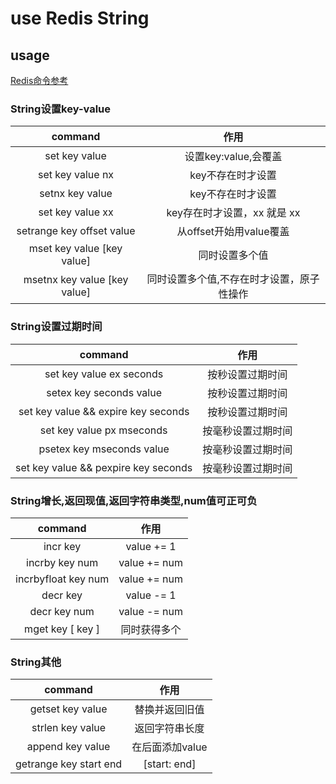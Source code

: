 # use Redis String

## usage

[Redis命令参考](http://redisdoc.com/index.html)

### String设置key-value

| command | 作用 |
| :-: | :-: |
| set key value | 设置key:value,会覆盖 |
| set key value nx | key不存在时才设置 |
| setnx key value | key不存在时才设置 |
| set key value xx | key存在时才设置，xx 就是 xx |
| setrange key offset value | 从offset开始用value覆盖 |
| mset key value [key value] | 同时设置多个值 |
| msetnx key value [key value] | 同时设置多个值,不存在时才设置，原子性操作 |

### String设置过期时间

| command | 作用 |
| :-: | :-: |
| set key value ex seconds | 按秒设置过期时间 |
| setex key seconds value | 按秒设置过期时间 |
| set key value && expire key seconds | 按秒设置过期时间 |
| set key value px mseconds | 按毫秒设置过期时间 |
| psetex key mseconds value | 按毫秒设置过期时间 |
| set key value && pexpire key seconds | 按毫秒设置过期时间 |

### String增长,返回现值,返回字符串类型,num值可正可负

| command | 作用 |
| :-: | :-: |
| incr key | value += 1 |
| incrby key num | value += num |
| incrbyfloat key num | value += num |
| decr key | value -= 1 |
| decr key num | value -= num |
| mget key [ key ] | 同时获得多个 |

### String其他

| command | 作用 |
| :-: | :-: |
| getset key value | 替换并返回旧值 |
| strlen key value | 返回字符串长度 |
| append key value | 在后面添加value |
| getrange key start end | [start: end] |
